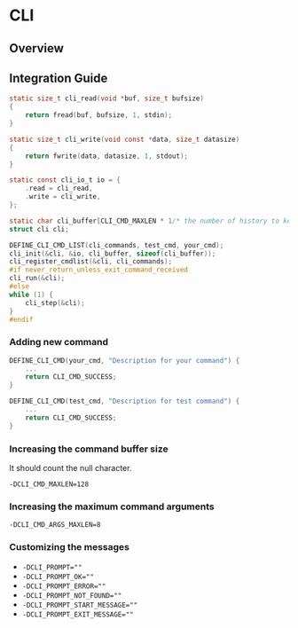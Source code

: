 # CLI

## Overview

## Integration Guide

```c
static size_t cli_read(void *buf, size_t bufsize)
{
	return fread(buf, bufsize, 1, stdin);
}

static size_t cli_write(void const *data, size_t datasize)
{
	return fwrite(data, datasize, 1, stdout);
}

static const cli_io_t io = {
	.read = cli_read,
	.write = cli_write,
};

static char cli_buffer[CLI_CMD_MAXLEN * 1/* the number of history to keep*/];
struct cli cli;

DEFINE_CLI_CMD_LIST(cli_commands, test_cmd, your_cmd);
cli_init(&cli, &io, cli_buffer, sizeof(cli_buffer));
cli_register_cmdlist(&cli, cli_commands);
#if never_return_unless_exit_command_received
cli_run(&cli);
#else
while (1) {
	cli_step(&cli);
}
#endif
```

### Adding new command

```c
DEFINE_CLI_CMD(your_cmd, "Description for your command") {
	...
	return CLI_CMD_SUCCESS;
}

DEFINE_CLI_CMD(test_cmd, "Description for test command") {
	...
	return CLI_CMD_SUCCESS;
}
```

### Increasing the command buffer size

It should count the null character.

`-DCLI_CMD_MAXLEN=128`

### Increasing the maximum command arguments

`-DCLI_CMD_ARGS_MAXLEN=8`

### Customizing the messages

- `-DCLI_PROMPT=""`
- `-DCLI_PROMPT_OK=""`
- `-DCLI_PROMPT_ERROR=""`
- `-DCLI_PROMPT_NOT_FOUND=""`
- `-DCLI_PROMPT_START_MESSAGE=""`
- `-DCLI_PROMPT_EXIT_MESSAGE=""`
